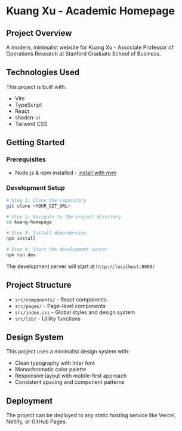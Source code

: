 # Kuang Xu - Academic Homepage

## Project Overview

A modern, minimalist website for Kuang Xu - Associate Professor of Operations Research at Stanford Graduate School of Business.

## Technologies Used

This project is built with:

- Vite
- TypeScript
- React
- shadcn-ui
- Tailwind CSS

## Getting Started

### Prerequisites

- Node.js & npm installed - [install with nvm](https://github.com/nvm-sh/nvm#installing-and-updating)

### Development Setup

```sh
# Step 1: Clone the repository
git clone <YOUR_GIT_URL>

# Step 2: Navigate to the project directory
cd kuang-homepage

# Step 3: Install dependencies
npm install

# Step 4: Start the development server
npm run dev
```

The development server will start at `http://localhost:8080/`

## Project Structure

- `src/components/` - React components
- `src/pages/` - Page-level components
- `src/index.css` - Global styles and design system
- `src/lib/` - Utility functions

## Design System

This project uses a minimalist design system with:
- Clean typography with Inter font
- Monochromatic color palette
- Responsive layout with mobile-first approach
- Consistent spacing and component patterns

## Deployment

The project can be deployed to any static hosting service like Vercel, Netlify, or GitHub Pages.
